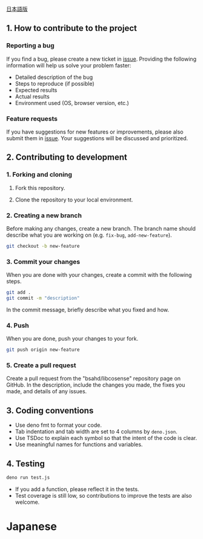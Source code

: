 [日本語版](CONTRIBUTING.ja.md)

## 1. How to contribute to the project

### Reporting a bug

If you find a bug, please create a new ticket in [issue](https://github.com/bsahd/libcosense/issues). Providing the following information will help us solve your problem faster:

- Detailed description of the bug
- Steps to reproduce (if possible)
- Expected results
- Actual results
- Environment used (OS, browser version, etc.)

### Feature requests

If you have suggestions for new features or improvements, please also submit them in [issue](https://github.com/bsahd/libcosense/issues). Your suggestions will be discussed and prioritized.

## 2. Contributing to development

### 1. Forking and cloning

1. Fork this repository.

2. Clone the repository to your local environment.

### 2. Creating a new branch

Before making any changes, create a new branch. The branch name should describe what you are working on (e.g. `fix-bug`, `add-new-feature`).

```bash
git checkout -b new-feature
```

### 3. Commit your changes

When you are done with your changes, create a commit with the following steps.

```bash
git add .
git commit -m "description"
```

In the commit message, briefly describe what you fixed and how.

### 4. Push

When you are done, push your changes to your fork.

```bash
git push origin new-feature
```

### 5. Create a pull request

Create a pull request from the "bsahd/libcosense" repository page on GitHub. In the description, include the changes you made, the fixes you made, and details of any issues.

## 3. Coding conventions

- Use deno fmt to format your code.
- Tab indentation and tab width are set to 4 columns by `deno.json`.
- Use TSDoc to explain each symbol so that the intent of the code is clear.
- Use meaningful names for functions and variables.

## 4. Testing

```bash
deno run test.js
```

- If you add a function, please reflect it in the tests.
- Test coverage is still low, so contributions to improve the tests are also welcome.

# Japanese
